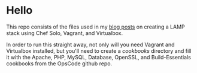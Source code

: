 # Hello
This repo consists of the files used in my [blog posts](http://robinosborne.co.uk/category/environment-automation/) on creating a LAMP stack using Chef Solo, Vagrant, and Virtualbox.

In order to run this straight away, not only will you need Vagrant and Virtualbox installed, but you'll need to create a *cookbooks* directory and fill it with the Apache, PHP, MySQL, Database, OpenSSL, and Build-Essentials cookbooks from the OpsCode github repo.

